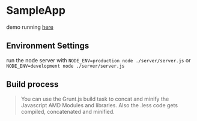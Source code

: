 SampleApp
=========================

demo running [here](http://moolen.aries.uberspace.de/boilerplate/)

## Environment Settings
run the node server with 
	```NODE_ENV=production node ./server/server.js```
or
	```NODE_ENV=development node ./server/server.js```

	
## Build process
> You can use the Grunt.js build task to concat and minify the Javascript AMD Modules and libraries. Also the .less code gets compiled, concatenated and minified.
